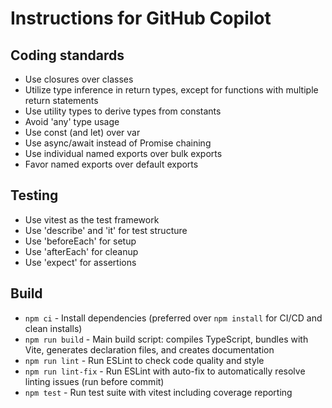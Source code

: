 # Instructions for GitHub Copilot

## Coding standards

* Use closures over classes
* Utilize type inference in return types, except for functions with multiple return statements
* Use utility types to derive types from constants
* Avoid 'any' type usage
* Use const (and let) over var
* Use async/await instead of Promise chaining
* Use individual named exports over bulk exports
* Favor named exports over default exports

## Testing

* Use vitest as the test framework 
* Use 'describe' and 'it' for test structure
* Use 'beforeEach' for setup
* Use 'afterEach' for cleanup
* Use 'expect' for assertions

## Build

* `npm ci` - Install dependencies (preferred over `npm install` for CI/CD and clean installs)
* `npm run build` - Main build script: compiles TypeScript, bundles with Vite, generates declaration files, and creates documentation
* `npm run lint` - Run ESLint to check code quality and style
* `npm run lint-fix` - Run ESLint with auto-fix to automatically resolve linting issues (run before commit)
* `npm test` - Run test suite with vitest including coverage reporting
